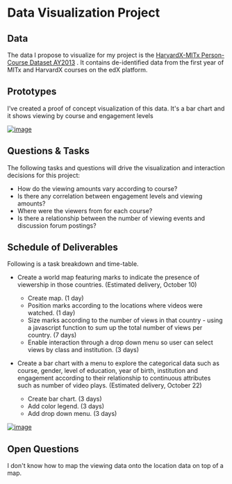 # Data Visualization Project

## Data

The data I propose to visualize for my project is the [HarvardX-MITx Person-Course Dataset AY2013](https://dataverse.harvard.edu/file.xhtml?persistentId=doi:10.7910/DVN/26147/OCLJIV&version=10.0) . It contains de-identified data from the first year of MITx and HarvardX courses on the edX platform.

## Prototypes

I’ve created a proof of concept visualization of this data. It's a bar chart and it shows viewing by course and engagement levels

[![image](https://user-images.githubusercontent.com/12277937/65547506-992a2b00-dee7-11e9-907b-fe51255146ff.jpg)](https://beta.vizhub.com/sophburke/1f10a1a7bdd64f98a399fc6b11a05bf9)

## Questions & Tasks

The following tasks and questions will drive the visualization and interaction decisions for this project:

 * How do the viewing amounts vary according to course?
 * Is there any correlation between engagement levels and viewing amounts?
 * Where were the viewers from for each course?
 * Is there a relationship between the number of viewing events and discussion forum postings?

## Schedule of Deliverables

Following is a task breakdown and time-table.

 * Create a world map featuring marks to indicate the presence of viewership in those countries. (Estimated delivery, October 10)
    * Create map. (1 day) 
    * Position marks according to the locations where videos were watched. (1 day) 
    * Size marks according to the number of views in that country - using a javascript function to sum up the total number of views per       country. (7 days)
    * Enable interaction through a drop down menu so user can select views by class and institution. (3 days)

* Create a bar chart with a menu to explore the categorical data such as course, gender, level of education, year of birth, institution and engagement according to their relationship to continuous attributes such as number of video plays. (Estimated delivery, October 22)
    * Create bar chart. (3 days)
    * Add color legend. (3 days) 
    * Add drop down menu. (3 days)
  

[![image](https://user-images.githubusercontent.com/12277937/65548960-8107db00-deea-11e9-9a9c-c2057e4c307c.jpg)](https://beta.vizhub.com/sophburke/b70514faa8584a4b98e965e546bc4af8)

## Open Questions

I don't know how to map the viewing data onto the location data on top of a map.

